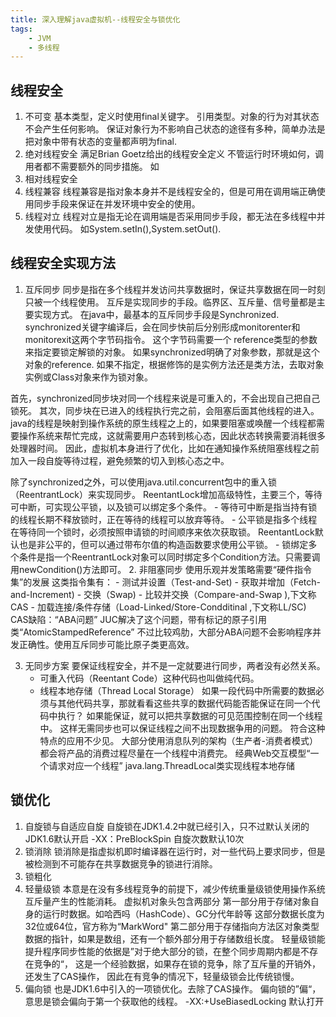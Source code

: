 ```yaml
---
title: 深入理解java虚拟机--线程安全与锁优化
tags:
    - JVM
    - 多线程
---
```

## 线程安全
1. 不可变
基本类型，定义时使用final关键字。
引用类型。对象的行为对其状态不会产生任何影响。
保证对象行为不影响自己状态的途径有多种，简单办法是把对象中带有状态的变量都声明为final.
2. 绝对线程安全
满足Brian Goetz给出的线程安全定义
不管运行时环境如何，调用者都不需要额外的同步措施。
如
3. 相对线程安全
4. 线程兼容
线程兼容是指对象本身并不是线程安全的，但是可用在调用端正确使用同步手段来保证在并发环境中安全的使用。
5. 线程对立
线程对立是指无论在调用端是否采用同步手段，都无法在多线程中并发使用代码。
如System.setIn(),System.setOut().
## 线程安全实现方法
1. 互斥同步
同步是指在多个线程并发访问共享数据时，保证共享数据在同一时刻只被一个线程使用。
互斥是实现同步的手段。临界区、互斥量、信号量都是主要实现方式。
在java中，最基本的互斥同步手段是Synchronized.
synchronized关键字编译后，会在同步快前后分别形成monitorenter和monitorexit这两个字节码指令。
这个字节码需要一个 reference类型的参数来指定要锁定解锁的对象。
如果synchronized明确了对象参数，那就是这个对象的reference.
如果不指定，根据修饰的是实例方法还是类方法，去取对象实例或Class对象来作为锁对象。

首先，synchronized同步块对同一个线程来说是可重入的，不会出现自己把自己锁死。
其次，同步块在已进入的线程执行完之前，会阻塞后面其他线程的进入。
java的线程是映射到操作系统的原生线程之上的，如果要阻塞或唤醒一个线程都需要操作系统来帮忙完成，这就需要用户态转到核心态，因此状态转换需要消耗很多处理器时间。
因此，虚拟机本身进行了优化，比如在通知操作系统阻塞线程之前加入一段自旋等待过程，避免频繁的切入到核心态之中。

除了synchronized之外，可以使用java.util.concurrent包中的重入锁（ReentrantLock）来实现同步。
ReentantLock增加高级特性，主要三个，等待可中断，可实现公平锁，以及锁可以绑定多个条件。
    - 等待可中断是指当持有锁的线程长期不释放锁时，正在等待的线程可以放弃等待。
    - 公平锁是指多个线程在等待同一个锁时，必须按照申请锁的时间顺序来依次获取锁。
    ReentantLock默认也是非公平的，但可以通过带布尔值的构造函数要求使用公平锁。
    - 锁绑定多个条件是指一个ReentrantLock对象可以同时绑定多个Condition方法。只需要调用newCondition()方法即可。
2. 非阻塞同步
使用乐观并发策略需要“硬件指令集”的发展
这类指令集有：
    - 测试并设置（Test-and-Set)
    - 获取并增加（Fetch-and-Increment)
    - 交换（Swap)
    - 比较并交换（Compare-and-Swap ),下文称CAS
    - 加载连接/条件存储（Load-Linked/Store-Condditinal ,下文称LL/SC)
CAS缺陷：“ABA问题”
JUC解决了这个问题，带有标记的原子引用类“AtomicStampedReference”
不过比较鸡肋，大部分ABA问题不会影响程序并发正确性。使用互斥同步可能比原子类更高效。

3. 无同步方案
要保证线程安全，并不是一定就要进行同步，两者没有必然关系。
    - 可重入代码（Reentant Code）这种代码也叫做纯代码。
    - 线程本地存储（Thread Local Storage）
    如果一段代码中所需要的数据必须与其他代码共享，那就看看这些共享的数据代码能否能保证在同一个代码中执行？
    如果能保证，就可以把共享数据的可见范围控制在同一个线程中。
    这样无需同步也可以保证线程之间不出现数据争用的问题。
符合这种特点的应用不少见。
大部分使用消息队列的架构（生产者-消费者模式）都会将产品的消费过程尽量在一个线程中消费完。
经典Web交互模型“一个请求对应一个线程”
java.lang.ThreadLocal类实现线程本地存储
## 锁优化
1. 自旋锁与自适应自旋
自旋锁在JDK1.4.2中就已经引入，只不过默认关闭的
JDK1.6默认开启
-XX：PreBlockSpin 自旋次数默认10次
2. 锁消除
锁消除是指虚拟机即时编译器在运行时，对一些代码上要求同步，但是被检测到不可能存在共享数据竞争的锁进行消除。
3. 锁粗化
4. 轻量级锁
本意是在没有多线程竞争的前提下，减少传统重量级锁使用操作系统互斥量产生的性能消耗。
虚拟机对象头包含两部分
第一部分用于存储对象自身的运行时数据。如哈西吗（HashCode）、GC分代年龄等
这部分数据长度为32位或64位，官方称为“MarkWord"
第二部分用于存储指向方法区对象类型数据的指针，如果是数组，还有一个额外部分用于存储数组长度。
轻量级锁能提升程序同步性能的依据是”对于绝大部分的锁，在整个同步周期内都是不存在竞争的“，
这是一个经验数据，如果存在锁的竞争，除了互斥量的开销外，还发生了CAS操作，
因此在有竞争的情况下，轻量级锁会比传统锁慢。
5. 偏向锁
也是JDK1.6中引入的一项锁优化。去除了CAS操作。
偏向锁的”偏“，意思是锁会偏向于第一个获取他的线程。
-XX:+UseBiasedLocking 默认打开





    
    





 







































































































































